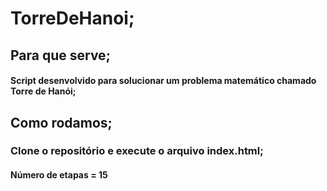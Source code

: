 # TorreDeHanoi;
## Para que serve;
#### Script desenvolvido para solucionar um problema matemático chamado Torre de Hanói;
## Como rodamos;
 ### Clone o repositório e execute o arquivo index.html;

#### Número de etapas = 15
